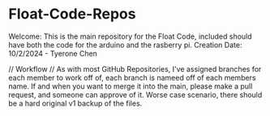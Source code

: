 # Float-Code-Repos
Welcome: This is the main repository for the Float Code, included should have both the code for the arduino and the rasberry pi.
Creation Date: 10/2/2024 - Tyerone Chen

// Workflow //
As with most GitHub Repositories, I've assigned branches for each member to work off of, each branch is nameed off of each members name.
If and when you want to merge it into the main, please make a pull request, and someone can approve of it.
Worse case scenario, there should be a hard original v1 backup of the files.

